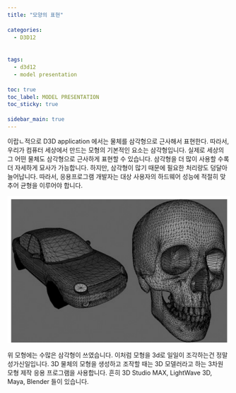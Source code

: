 ```yaml
---
title: "모양의 표현"

categories:
  - D3D12


tags:
  - d3d12
  - model presentation

toc: true
toc_label: MODEL PRESENTATION
toc_sticky: true

sidebar_main: true
---
```


이랍ㄴ적으로 D3D application 에서는 물체를 삼각형으로 근사해서 표현한다. 따라서, 우리가 컴퓨터 세상에서 만드는 모형의 기본적인 요소는 삼각형입니다. 실제로 세상의 그 어떤 물체도 삼각형으로 근사하게 표현할 수 있습니다. 삼각형을 더 많이 사용할 수록 더 자세하게 묘사가 가능합니다. 하지만, 삼각형이 많기 때문에 필요한 처리량도 덩달아 늘어납니다. 따라서, 응용프로그램 개발자는 대상 사용자의 하드웨어 성능에 적절히 맞추어 균형을 이루어야 합니다.

![3d_model](/assets/images/d3d12/3d_model.png)

위 모형에는 수많은 삼각형이 쓰였습니다. 이처럼 모형을 3d로 일일이 조각하는건 정말 성가신일입니다. 3D 물체의 모형을 생성하고 조작할 때는 3D 모델러라고 하는 3차원 모형 제작 응용 프로그램을 사용합니다. 흔히 3D Studio MAX, LightWave 3D, Maya, Blender 들이 있습니다.




